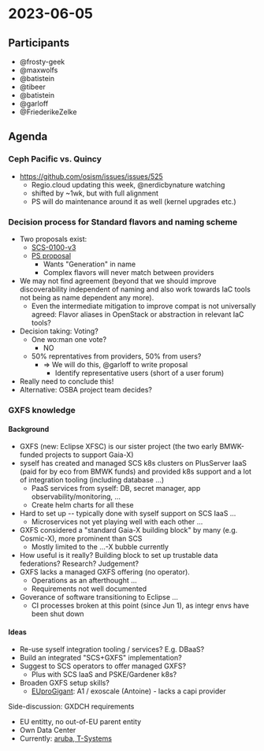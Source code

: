 # 2023-06-05
## Participants

- @frosty-geek
- @maxwolfs
- @batistein
- @tibeer
- @batistein
- @garloff
- @FriederikeZelke

## Agenda

### Ceph Pacific vs. Quincy

- https://github.com/osism/issues/issues/525
    - Regio.cloud updating this week, @nerdicbynature watching
    - shifted by ~1wk, but with full alignment
    - PS will do maintenance around it as well (kernel upgrades etc.)

### Decision process for Standard flavors and naming scheme
- Two proposals exist:
    - [SCS-0100-v3](https://github.com/SovereignCloudStack/standards/blob/main/Standards/scs-0100-v3-flavor-naming.md)
    - [PS proposal](https://github.com/SovereignCloudStack/standards/files/11404393/SCS.flavor-naming_PSwatchmen.pdf)
        - Wants "Generation" in name
        - Complex flavors will never match between providers
- We may not find agreement (beyond that we should improve discoverability independent of naming and also work towards IaC tools not being as name dependent any more).
    - Even the intermediate mitigation to improve compat is not universally agreed: Flavor aliases in OpenStack or abstraction in relevant IaC tools?
- Decision taking: Voting?
    - One wo:man one vote?
        - NO
    - 50% reprentatives from providers, 50% from users?
        - => We will do this, @garloff to write proposal
            - Identify representative users (short of a user forum)
- Really need to conclude this!
- Alternative: OSBA project team decides?

### GXFS knowledge
#### Background
- GXFS (new: Eclipse XFSC) is our sister project (the two early BMWK-funded projects to support Gaia-X)
- syself has created and managed SCS k8s clusters on PlusServer IaaS (paid for by eco from BMWK funds) and provided k8s support and a lot of integration tooling (including database ...)
    - PaaS services from syself: DB, secret manager, app observability/monitoring, ...
    - Create helm charts for all these
- Hard to set up -- typically done with syself support on SCS IaaS ...
    - Microservices not yet playing well with each other ...
- GXFS considered a "standard Gaia-X building block" by many (e.g. Cosmic-X), more prominent than SCS
    - Mostly limited to the ...-X bubble currently
- How useful is it really? Building block to set up trustable data federations? Research? Judgement?
- GXFS lacks a managed GXFS offering (no operator).
    - Operations as an afterthought ...
    - Requirements not well documented
- Goverance of software transitioning to Eclipse ...
    - CI processes broken at this point (since Jun 1), as integr envs have been shut down
#### Ideas
- Re-use syself integration tooling / services? E.g. DBaaS?
- Build an integrated "SCS+GXFS" implementation?
- Suggest to SCS operators to offer managed GXFS?
    - Plus with SCS IaaS and PSKE/Gardener k8s?
- Broaden GXFS setup skills?
    - [EUproGigant](https://euprogigant.com/en/project/euprogigant-and-gaia-x/): A1 / exoscale (Antoine) - lacks a capi provider

Side-discussion: GXDCH requirements
* EU entitty, no out-of-EU parent entity
* Own Data Center
* Currently: [aruba, T-Systems](https://www.cloudcomputing-insider.de/gaia-x-startet-zwei-digital-clearing-houses-a-d2748281c904f33f95b731ce6716786a/)